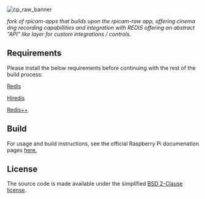 ![cp_raw_banner](https://github.com/cinepi/cinepi-raw/assets/25234407/71591abc-f9b2-467e-806f-30557bcd1491)

*fork of rpicam-apps that builds upon the rpicam-raw app, offering cinema dng recording capabillities and integration with REDIS offering an abstract "API" like layer for custom integrations / controls.*

Requirements
-----
Please install the below requirements before continuing with the rest of the build process:

[Redis](https://github.com/redis/redis)

[Hiredis](https://github.com/redis/hiredis)

[Redis++](https://github.com/sewenew/redis-plus-plus)

Build
-----
For usage and build instructions, see the official Raspberry Pi documenation pages [here.](https://www.raspberrypi.com/documentation/computers/camera_software.html#building-libcamera-and-libcamera-apps)

License
-------

The source code is made available under the simplified [BSD 2-Clause license](https://spdx.org/licenses/BSD-2-Clause.html).

